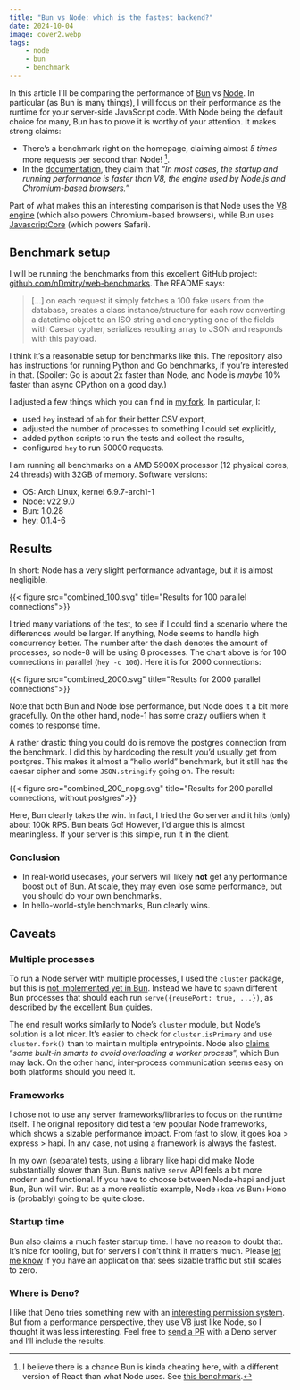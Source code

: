 ```yaml
---
title: "Bun vs Node: which is the fastest backend?"
date: 2024-10-04
image: cover2.webp
tags:
    - node
    - bun
    - benchmark
---
```


In this article I'll be comparing the performance of [Bun](https://bun.sh/) vs [Node](https://nodejs.org/). In particular (as Bun is many things), I will focus on their performance as the runtime for your server-side JavaScript code. With Node being the default choice for many, Bun has to prove it is worthy of your attention. It makes strong claims:

- There’s a benchmark right on the homepage, claiming almost *5 times* more requests per second than Node! [^1].
- In the [documentation](https://bun.sh/docs/cli/run#performance), they claim that *“In most cases, the startup and running performance is faster than V8, the engine used by Node.js and Chromium-based browsers.”*

[^1]: I believe there is a chance Bun is kinda cheating here, with a different version of React than what Node uses. See [this benchmark](https://medium.com/deno-the-complete-reference/node-js-vs-deno-vs-bun-server-side-rendering-performance-comparison-f80a5abc766f).

Part of what makes this an interesting comparison is that Node uses the [V8 engine](https://v8.dev/) (which also powers Chromium-based browsers), while Bun uses [JavascriptCore](https://developer.apple.com/documentation/javascriptcore) (which powers Safari).



## Benchmark setup

I will be running the benchmarks from this excellent GitHub project: [github.com/nDmitry/web-benchmarks](https://github.com/nDmitry/web-benchmarks). The README says:

> […] on each request it simply fetches a 100 fake users from the database, creates a class instance/structure for each row converting a datetime object to an ISO string and encrypting one of the fields with Caesar cypher, serializes resulting array to JSON and responds with this payload.
>

I think it’s a reasonable setup for benchmarks like this. The repository also has instructions for running Python and Go benchmarks, if you’re interested in that. (Spoiler: Go is about 2x faster than Node, and Node is *maybe* 10% faster than async CPython on a good day.)

I adjusted a few things which you can find in [my fork](https://github.com/evertheylen/web-benchmarks). In particular, I:

- used `hey` instead of `ab` for their better CSV export,
- adjusted the number of processes to something I could set explicitly,
- added python scripts to run the tests and collect the results,
- configured `hey` to run 50000 requests.

I am running all benchmarks on a AMD 5900X processor (12 physical cores, 24 threads) with 32GB of memory. Software versions:

- OS: Arch Linux, kernel 6.9.7-arch1-1
- Node: v22.9.0
- Bun: 1.0.28
- hey: 0.1.4-6



## Results

In short: Node has a very slight performance advantage, but it is almost negligible.

{{< figure src="combined_100.svg" title="Results for 100 parallel connections">}}

I tried many variations of the test, to see if I could find a scenario where the differences would be larger. If anything, Node seems to handle high concurrency better. The number after the dash denotes the amount of processes, so node-8 will be using 8 processes. The chart above is for 100 connections in parallel (`hey -c 100`). Here it is for 2000 connections:

{{< figure src="combined_2000.svg" title="Results for 2000 parallel connections">}}

Note that both Bun and Node lose performance, but Node does it a bit more gracefully. On the other hand, node-1 has some crazy outliers when it comes to response time.

A rather drastic thing you could do is remove the postgres connection from the benchmark. I did this by hardcoding the result you’d usually get from postgres. This makes it almost a “hello world” benchmark, but it still has the caesar cipher and some `JSON.stringify` going on. The result:

{{< figure src="combined_200_nopg.svg" title="Results for 200 parallel connections, without postgres">}}

Here, Bun clearly takes the win. In fact, I tried the Go server and it hits (only) about 100k RPS. Bun beats Go! However, I’d argue this is almost meaningless. If your server is this simple, run it in the client.


### Conclusion

- In real-world usecases, your servers will likely **not** get any performance boost out of Bun. At scale, they may even lose some performance, but you should do your own benchmarks.
- In hello-world-style benchmarks, Bun clearly wins.



## Caveats

### Multiple processes

To run a Node server with multiple processes, I used the `cluster` package, but this is [not implemented yet in Bun](https://bun.sh/guides/http/cluster). Instead we have to `spawn` different Bun processes that should each run `serve({reusePort: true, ...})`, as described by the [excellent Bun guides](https://bun.sh/guides/http/cluster).

The end result works similarly to Node’s `cluster` module, but Node’s solution is a lot nicer. It’s easier to check for `cluster.isPrimary` and use `cluster.fork()` than to maintain multiple entrypoints. Node also [claims](https://nodejs.org/api/cluster.html#how-it-works) “*some built-in smarts to avoid overloading a worker process*”, which Bun may lack. On the other hand, inter-process communication seems easy on both platforms should you need it.

### Frameworks

I chose not to use any server frameworks/libraries to focus on the runtime itself. The original repository did test a few popular Node frameworks, which shows a sizable performance impact. From fast to slow, it goes koa > express > hapi. In any case, not using a framework is always the fastest.

In my own (separate) tests, using a library like hapi did make Node substantially slower than Bun. Bun’s native `serve` API feels a bit more modern and functional. If you have to choose between Node+hapi and just Bun, Bun will win. But as a more realistic example, Node+koa vs Bun+Hono is (probably) going to be quite close.

### Startup time

Bun also claims a much faster startup time. I have no reason to doubt that. It’s nice for tooling, but for servers I don’t think it matters much. Please [let me know](mailto:evertheylen@gmail.com) if you have an application that sees sizable traffic but still scales to zero.

### Where is Deno?

I like that Deno tries something new with an [interesting permission system](https://docs.deno.com/runtime/fundamentals/security/). But from a performance perspective, they use V8 just like Node, so I thought it was less interesting. Feel free to [send a PR](https://github.com/evertheylen/web-benchmarks) with a Deno server and I’ll include the results.

